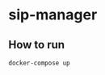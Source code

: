 # sip-manager
<!-- python venv venv
source venv/bin/activate
 -->

## How to run

```docker-compose up```